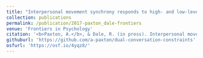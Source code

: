 ```yaml
---
title: "Interpersonal movement synchrony responds to high- and low-level conversational constraints"
collection: publications
permalink: /publication/2017-paxton_dale-frontiers
venue: 'Frontiers in Psychology'
citation: '<b>Paxton, A.</b>, & Dale, R. (in press). Interpersonal movement synchrony responds to high- and low-level conversational constraints. <i>Frontiers in Psychology</i>.'
githuburl: 'https://github.com/a-paxton/dual-conversation-constraints'
osfurl: 'https://osf.io/4yqz8/'
---
```

